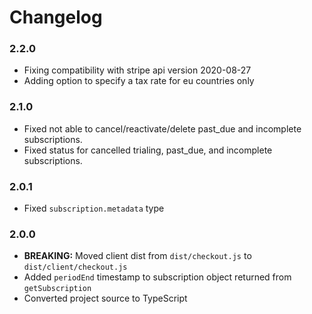 # Changelog

### 2.2.0

- Fixing compatibility with stripe api version 2020-08-27
- Adding option to specify a tax rate for eu countries only

### 2.1.0

- Fixed not able to cancel/reactivate/delete past_due and incomplete subscriptions.
- Fixed status for cancelled trialing, past_due, and incomplete subscriptions.

### 2.0.1

- Fixed `subscription.metadata` type

### 2.0.0

- **BREAKING:** Moved client dist from `dist/checkout.js` to `dist/client/checkout.js`
- Added `periodEnd` timestamp to subscription object returned from `getSubscription`
- Converted project source to TypeScript
